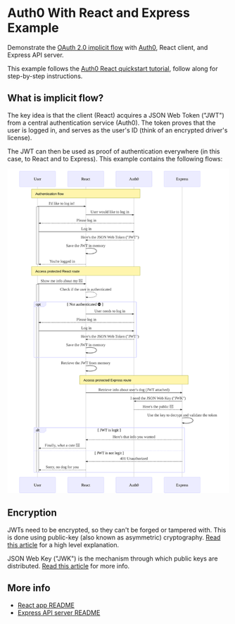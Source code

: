 # Auth0 With React and Express Example

Demonstrate the [OAuth 2.0 implicit flow][implicit flow] with [Auth0][], React
client, and Express API server.

This example follows the [Auth0 React quickstart tutorial][quickstart], follow
along for step-by-step instructions.

## What is implicit flow?

The key idea is that the client (React) acquires a JSON Web Token ("JWT") from
a central authentication service (Auth0). The token proves that the user is
logged in, and serves as the user's ID (think of an encrypted driver's
license).

The JWT can then be used as proof of authentication everywhere (in this case,
to React and to Express). This example contains the following flows:

![OAuth 2 Implicit Flows](docs/oauth2-implicit-flow.svg)

## Encryption

JWTs need to be encrypted, so they can't be forged or tampered with. This is
done using public-key (also known as asymmetric) cryptography. [Read this
article][keys] for a high level explanation.

JSON Web Key ("JWK") is the mechanism through which public keys are
distributed. [Read this article][JWK] for more info.

## More info

* [React app README](app/README.md)
* [Express API server README](server/README.md)

[Auth0]: https://auth0.com
[JWK]: https://auth0.com/docs/jwks
[implicit flow]: https://auth0.com/docs/flows/concepts/implicit
[keys]: https://www.comodo.com/resources/small-business/digital-certificates2.php
[quickstart]: https://auth0.com/docs/quickstart/spa/react
